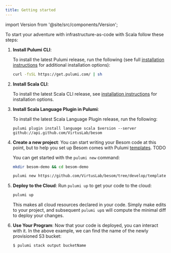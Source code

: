```yaml
---
title: Getting started
---
```

import Version from '@site/src/components/Version';


To start your adventure with infrastructure-as-code with Scala follow these steps:

1. **Install Pulumi CLI**:

   To install the latest Pulumi release, run the following (see full
   [installation instructions](https://www.pulumi.com/docs/reference/install/) for additional installation options):

    ```bash
    curl -fsSL https://get.pulumi.com/ | sh
    ```
2. **Install Scala CLI**:
    
    To install the latest Scala CLI release, see 
    [installation instructions](https://scala-cli.virtuslab.org/install) for installation options.
3. **Install Scala Language Plugin in Pulumi**:
    
    To install the latest Scala Language Plugin release, run the following:
    ```
    pulumi plugin install language scala $version --server github://api.github.com/VirtusLab/besom 
    ```
4. **Create a new project**:
   You can start writing your Besom code at this point, but to help you set up
   Besom comes with Pulumi [templates](templates). TODO
   
   You can get started with the `pulumi new` command:
    ```bash
    mkdir besom-demo && cd besom-demo
    ```
    ```bash
    pulumi new https://github.com/VirtusLab/besom/tree/develop/template/default
    ```
5. **Deploy to the Cloud**:
   Run `pulumi up` to get your code to the cloud:
    ```bash
    pulumi up
    ```
   This makes all cloud resources declared in your code. Simply make
   edits to your project, and subsequent `pulumi up`s will compute
   the minimal diff to deploy your changes.
6. **Use Your Program**:
   Now that your code is deployed, you can interact with it. In the
   above example, we can find the name of the newly provisioned S3
   bucket:
    ```bash
    $ pulumi stack output bucketName
    ```